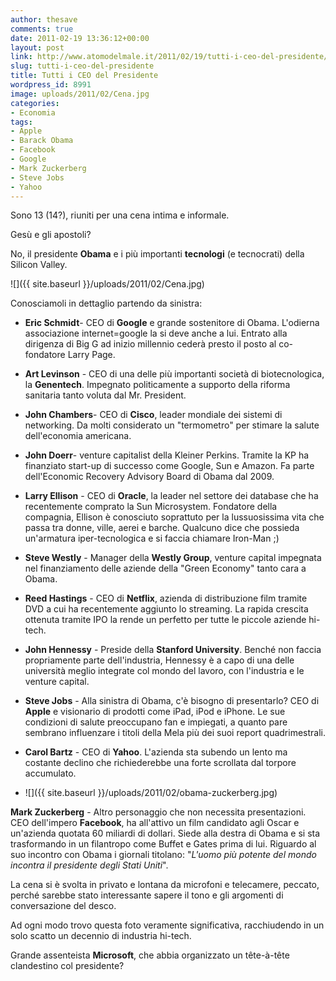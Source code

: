 ```yaml
---
author: thesave
comments: true
date: 2011-02-19 13:36:12+00:00
layout: post
link: http://www.atomodelmale.it/2011/02/19/tutti-i-ceo-del-presidente/
slug: tutti-i-ceo-del-presidente
title: Tutti i CEO del Presidente
wordpress_id: 8991
image: uploads/2011/02/Cena.jpg
categories:
- Economia
tags:
- Apple
- Barack Obama
- Facebook
- Google
- Mark Zuckerberg
- Steve Jobs
- Yahoo
---
```


Sono 13 (14?), riuniti per una cena intima e informale.

Gesù e gli apostoli?

No, il presidente **Obama** e i più importanti **tecnologi** (e tecnocrati) della Silicon Valley.

![]({{ site.baseurl }}/uploads/2011/02/Cena.jpg)

Conosciamoli in dettaglio partendo da sinistra:

	
  * **Eric Schmidt**- CEO di **Google** e grande sostenitore di Obama. L'odierna associazione internet=google la si deve anche a lui. Entrato alla dirigenza di Big G ad inizio millennio cederà presto il posto al co-fondatore Larry Page.

	
  * **Art Levinson** - CEO di una delle più importanti società di biotecnologica, la **Genentech**. Impegnato politicamente a supporto della riforma sanitaria tanto voluta dal Mr. President.

	
  * **John Chambers**- CEO di **Cisco**, leader mondiale dei sistemi di networking. Da molti considerato un "termometro" per stimare la salute dell'economia americana.

	
  * **John Doerr**- venture capitalist della Kleiner Perkins. Tramite la KP ha finanziato start-up di successo come Google, Sun e Amazon. Fa parte dell'Economic Recovery Advisory Board di Obama dal 2009.

	
  * **Larry Ellison** - CEO di **Oracle**, la leader nel settore dei database che ha recentemente comprato la Sun Microsystem. Fondatore della compagnia, Ellison è conosciuto soprattuto per la lussuosissima vita che passa tra donne, ville, aerei e barche. Qualcuno dice che possieda un'armatura iper-tecnologica e si faccia chiamare Iron-Man ;)

	
  * **Steve Westly** - Manager della **Westly Group**, venture capital impegnata nel finanziamento delle aziende della "Green Economy" tanto cara a Obama.

	
  * **Reed Hastings** - CEO di **Netflix**, azienda di distribuzione film tramite DVD a cui ha recentemente aggiunto lo streaming. La rapida crescita ottenuta tramite IPO la rende un perfetto per tutte le piccole aziende hi-tech.

	
  * **John Hennessy** - Preside della **Stanford University**. Benché non faccia propriamente parte dell'industria, Hennessy è a capo di una delle università meglio integrate col mondo del lavoro, con l'industria e le venture capital.

	
  * **Steve Jobs** - Alla sinistra di Obama, c'è bisogno di presentarlo? CEO di **Apple** e visionario di prodotti come iPad, iPod e iPhone. Le sue condizioni di salute preoccupano fan e impiegati, a quanto pare sembrano influenzare i titoli della Mela più dei suoi report quadrimestrali.

	
  * **Carol Bartz** - CEO di **Yahoo**. L'azienda sta subendo un lento ma costante declino che richiederebbe una forte scrollata dal torpore accumulato.

	
  * ![]({{ site.baseurl }}/uploads/2011/02/obama-zuckerberg.jpg)

**Mark Zuckerberg** - Altro personaggio che non necessita presentazioni. CEO dell'impero **Facebook**, ha all'attivo un film candidato agli Oscar e un'azienda quotata 60 miliardi di dollari. Siede alla destra di Obama e si sta trasformando in un filantropo come Buffet e Gates prima di lui. Riguardo al suo incontro con Obama i giornali titolano: "_L'uomo più potente del mondo incontra il presidente degli Stati Uniti_".

La cena si è svolta in privato e lontana da microfoni e telecamere, peccato, perché sarebbe stato interessante sapere il tono e gli argomenti di conversazione del desco.

Ad ogni modo trovo questa foto veramente significativa, racchiudendo in un solo scatto un decennio di industria hi-tech.

Grande assenteista **Microsoft**, che abbia organizzato un tête-à-tête clandestino col presidente?
